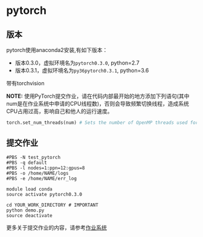 # pytorch

## 版本

pytorch使用anaconda2安装,有如下版本：

* 版本0.3.0，虚拟环境名为`pytorch0.3.0`, python=2.7
* 版本0.3.1，虚拟环境名为`py36pytorch0.3.1`, python=3.6

带有torchvision

**NOTE:** 使用PyTorch提交作业，请在代码内部最开始的地方添加下列语句(其中num是在作业系统中申请的CPU线程数)，否则会导致频繁切换线程，造成系统CPU占用过高，影响自己和他人的运行速度。
```Python
torch.set_num_threads(num) # Sets the number of OpenMP threads used for parallelizing CPU operations
```

## 提交作业

```shell
#PBS -N test_pytorch
#PBS -q default
#PBS -l nodes=1:ppn=12:gpus=8
#PBS -o /home/NAME/logs
#PBS -e /home/NAME/err_log

module load conda
source activate pytorch0.3.0

cd YOUR_WORK_DIRECTORY # IMPORTANT
python demo.py
source deactivate
```
更多关于提交作业的内容，请参考[作业系统](../jobs.md)

